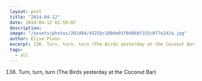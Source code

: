 ```yaml
---
layout: post
title: "2014-04-12"
date: 2014-04-12 02:59:07
description: 
image: "/assets/photos/201404/4525bc109de01f0d06bf155c0f7e242a.jpg"
author: Elise Plain
excerpt: 136. Turn, turn, turn (The Birds yesterday at the Coconut Bar)
tags: 
  - all
---
```


136. Turn, turn, turn (The Birds yesterday at the Coconut Bar)
<p></p>
